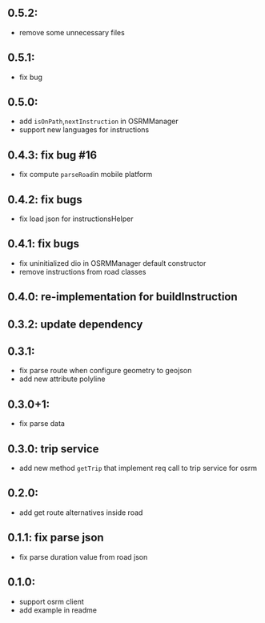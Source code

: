 ## 0.5.2:
* remove some unnecessary files
## 0.5.1:
* fix bug
## 0.5.0: 
* add `isOnPath`,`nextInstruction` in OSRMManager
* support new languages for instructions
## 0.4.3: fix bug #16
* fix compute `parseRoad`in mobile platform
## 0.4.2: fix bugs
* fix load json for instructionsHelper
## 0.4.1: fix bugs
* fix uninitialized dio in OSRMManager default constructor
* remove instructions from road classes
## 0.4.0: re-implementation for buildInstruction
## 0.3.2: update dependency
## 0.3.1:
* fix parse route when configure geometry to geojson
* add new attribute polyline
## 0.3.0+1:
* fix parse data
## 0.3.0: trip service
* add new method `getTrip` that implement req call to trip service for osrm
## 0.2.0:  
* add get route alternatives inside road
## 0.1.1: fix parse json
* fix parse duration value from road json
## 0.1.0:
* support osrm client
* add example in readme
